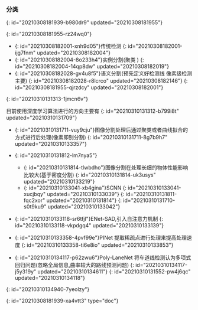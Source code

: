 ### 分类
{: id="20210308181939-b980dr9" updated="20210308181955"}

{: id="20210308181955-rz24wq0"}

* {: id="20210308182001-xnh9d05"}传统检测
  {: id="20210308182001-ijg7fnm" updated="20210308182004"}
* {: id="20210308182004-8o233h4"}实例分割(聚类 )
  {: id="20210308182004-14qp8dw" updated="20210308182019"}
* {: id="20210308182028-gv4u8f5"}语义分割(预先定义好检测线 像素级检测 主要)
  {: id="20210308182028-r8lcrco" updated="20210308182146"}
{: id="20210308181955-qjrzdcy" updated="20210308182001"}

{: id="20210310131313-1jmcn6v"}

目前使用深度学习算法进行的方向主要有
{: id="20210310131312-b799i8t" updated="20210310131709"}

* {: id="20210310131711-vuy9cju"}图像分割处理后通过聚类或者曲线拟合的方式进行后处理(像素即别分割)
  {: id="20210310131711-8g7b9h7" updated="20210310133357"}
* {: id="20210310131812-lm7nya5"}
  * {: id="20210310131814-tlwbdho"}图像分割在处理长细的物体性能影响比较大(基于密度分割)
    {: id="20210310131814-uk3usys" updated="20210310133219"}
  * {: id="20210310133041-xb4gina"}SCNN
    {: id="20210310133041-xucjbqy" updated="20210310133039"}
  {: id="20210310131811-fqc2xor" updated="20210310131814"}
{: id="20210310131710-s0t9ku9" updated="20210310133042"}

* {: id="20210310133118-sr6tfjl"}ENet-SAD,引入自注意力机制
  {: id="20210310133118-vkpdgq4" updated="20210310133139"}
* {: id="20210310133358-4pvf99e"}PINet 提取稀疏点进行处理来提高处理速度
  {: id="20210310133358-ti6e8io" updated="20210310133853"}
* {: id="20210310134117-p62zwu6"}Poly-LaneNet 将车道线检测认为多项式回归问题(忽略全局信息,曲率较大的路线预测问题)
  {: id="20210310134117-j5y319y" updated="20210310134611"}
{: id="20210310131552-pw4j6qc" updated="20210310134118"}

{: id="20210310134940-7yeolzy"}


{: id="20210308181939-xa4vtt3" type="doc"}
